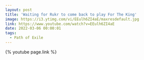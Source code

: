 ```yaml
---
layout: post
title: 'Waiting for Rukr to come back to play For The King'
image: https://i3.ytimg.com/vi/EEulh6ZI4aE/maxresdefault.jpg
link: https://www.youtube.com/watch?v=EEulh6ZI4aE
date: 2022-03-06 00:00:01
tags:
  - Path of Exile
---
```


{% youtube page.link %}
